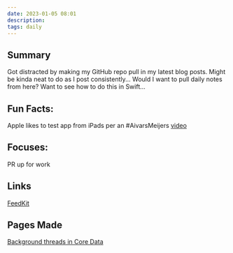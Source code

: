 ```yaml
---
date: 2023-01-05 08:01
description: 
tags: daily
---
```


## Summary
Got distracted by making my GitHub repo pull in my latest blog posts. Might be kinda neat to do as I post consistently... Would I want to pull daily notes from here? Want to see how to do this in Swift...

## Fun Facts:

Apple likes to test app from iPads per an #AivarsMeijers [video](https://www.youtube.com/watch?v=qW8V2hQy1PA)

## Focuses:
PR up for work

## Links
[FeedKit](https://github.com/nmdias/FeedKit)

## Pages Made
[Background threads in Core Data](1140.md)